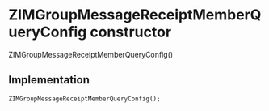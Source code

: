 


# ZIMGroupMessageReceiptMemberQueryConfig constructor







ZIMGroupMessageReceiptMemberQueryConfig()





## Implementation

```dart
ZIMGroupMessageReceiptMemberQueryConfig();
```







